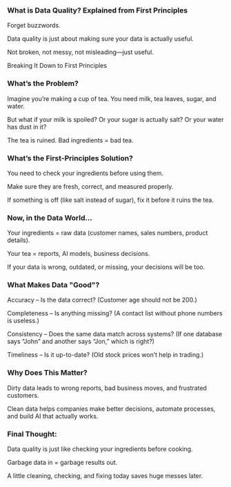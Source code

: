 ### What is Data Quality? Explained from First Principles

Forget buzzwords. 

Data quality is just about making sure your data is actually useful. 

Not broken, not messy, not misleading—just useful.

Breaking It Down to First Principles

### What’s the Problem?

Imagine you’re making a cup of tea. You need milk, tea leaves, sugar, and water.

But what if your milk is spoiled? Or your sugar is actually salt? Or your water has dust in it?

The tea is ruined. Bad ingredients = bad tea.

### What’s the First-Principles Solution?

You need to check your ingredients before using them.

Make sure they are fresh, correct, and measured properly.

If something is off (like salt instead of sugar), fix it before it ruins the tea.

### Now, in the Data World…

Your ingredients = raw data (customer names, sales numbers, product details).

Your tea = reports, AI models, business decisions.

If your data is wrong, outdated, or missing, your decisions will be too.

### What Makes Data "Good"?

Accuracy – Is the data correct? (Customer age should not be 200.)

Completeness – Is anything missing? (A contact list without phone numbers is useless.)

Consistency – Does the same data match across systems? (If one database says “John” and another says “Jon,” which is right?)

Timeliness – Is it up-to-date? (Old stock prices won’t help in trading.)

### Why Does This Matter?

Dirty data leads to wrong reports, bad business moves, and frustrated customers.

Clean data helps companies make better decisions, automate processes, and build AI that actually works.

### Final Thought:

Data quality is just like checking your ingredients before cooking.

Garbage data in = garbage results out.

A little cleaning, checking, and fixing today saves huge messes later.
